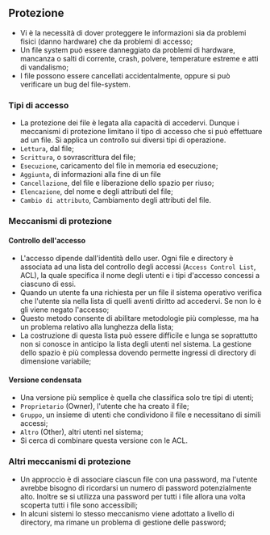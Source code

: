 ## Protezione
- Vi è la necessità di dover proteggere le informazioni sia da problemi fisici (danno hardware) che da problemi di accesso;
- Un file system può essere danneggiato da problemi di hardware, mancanza o salti di corrente, crash, polvere, temperature estreme e atti di vandalismo;
- I file possono essere cancellati accidentalmente, oppure si può verificare un bug del file-system.

### Tipi di accesso
- La protezione dei file è legata alla capacità di accedervi. Dunque i meccanismi di protezione limitano il tipo di accesso che si può effettuare ad un file. Si applica un controllo sui diversi tipi di operazione.
- `Lettura`, dal file;
- `Scrittura`, o sovrascrittura del file;
- `Esecuzione`, caricamento del file in memoria ed esecuzione;
- `Aggiunta`, di informazioni alla fine di un file
- `Cancellazione`, del file e liberazione dello spazio per riuso;
- `Elencazione`, del nome e degli attributi del file;
- `Cambio di attributo`, Cambiamento degli attributi del file.

### Meccanismi di protezione

#### Controllo dell'accesso
- L'accesso dipende dall'identità dello user. Ogni file e directory è associata ad una lista del controllo degli accessi (`Access Control List`, ACL), la quale specifica il nome degli utenti e i tipi d'accesso concessi a ciascuno di essi.
- Quando un utente fa una richiesta per un file il sistema operativo verifica che l'utente sia nella lista di quelli aventi diritto ad accedervi. Se non lo è gli viene negato l'accesso;
- Questo metodo consente di abilitare metodologie più complesse, ma ha un problema relativo alla lunghezza della lista;
- La costruzione di questa lista può essere difficile e lunga se soprattutto non si conosce in anticipo la lista degli utenti nel sistema. La gestione dello spazio è più complessa dovendo permette ingressi di directory di dimensione variabile;

#### Versione condensata
- Una versione più semplice è quella che classifica solo tre tipi di utenti;
- `Proprietario` (Owner), l'utente che ha creato il file;
- `Gruppo`, un insieme di utenti che condividono il file e necessitano di simili accessi;
- `Altro` (Other), altri utenti nel sistema;
- Si cerca di combinare questa versione con le ACL.


### Altri meccanismi di protezione
- Un approccio è di associare ciascun file con una password, ma l'utente avrebbe bisogno di ricordarsi un numero di password potenzialmente alto. Inoltre se si utilizza una password per tutti i file allora una volta scoperta tutti i file sono accessibili;
- In alcuni sistemi lo stesso meccanismo viene adottato a livello di directory, ma rimane un problema di gestione delle password;
